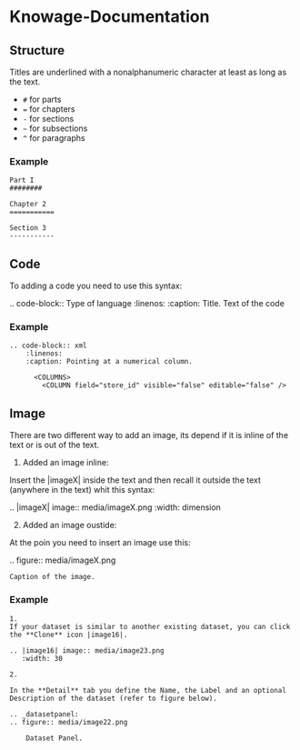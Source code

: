 # Knowage-Documentation

## Structure
                                                   
Titles are underlined with a nonalphanumeric character at least as long as the text.
* `#` for parts
* `=` for chapters
* `-` for sections
* `~` for subsections
* `^` for paragraphs

### Example

```
Part I
########

Chapter 2
===========

Section 3
-----------
```

## Code

To adding a code you need to use this syntax:

.. code-block:: Type of language
    :linenos:
    :caption: Title.
      Text of the code

### Example

```
.. code-block:: xml
    :linenos:
    :caption: Pointing at a numerical column.
    
      <COLUMNS> 
        <COLUMN field="store_id" visible="false" editable="false" /> 

```

## Image

There are two different way to add an image, its depend if it is inline of the text or is out of the text.

1. Added an image inline:

  Insert the |imageX| inside the text and then recall it outside the text (anywhere in the text) whit this syntax:
  
  .. |imageX| image:: media/imageX.png
                   :width: dimension
                   
2. Added an image oustide:

  At the poin you need to insert an image use this:
  
  .. figure:: media/imageX.png

    Caption of the image.

### Example

```
1.
If your dataset is similar to another existing dataset, you can click the **Clone** icon |image16|.

.. |image16| image:: media/image23.png
   :width: 30
   
2.

In the **Detail** tab you define the Name, the Label and an optional Description of the dataset (refer to figure below). 

.. _datasetpanel:
.. figure:: media/image22.png

    Dataset Panel.

```


